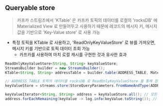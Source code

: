 ## Queryable store

> 카프카 스트림즈에서 'KTable' 은 카프카 토픽의 데이터를 로컬의 'rocksDB' 에 Materialized View 로 만들어두고 사용하기 때문에 레코드의 메시지 키, 메시지 값을 기반으로 'Key-Value store' 로 사용 가능

- 특정 토픽을 KTable 로 사용하고, 'ReadOnlyKeyValueStore' 로 뷰를 가져오면, 메시지 키를 기반으로 토픽 데이터 조회 가능
  - 카프카를 사용하여 마치 로컬 캐시를 구현한 것과 유사한 효과

````java
ReadOnlyKeyValueStore<String, String> keyValueStore;
StreamsBuilder builder = new StreamsBuilder();
KTable<String, String> addressTable = builder.table(ADDRESS_TABLE, Materialized.as(ADDRESS_TABLE));

// ADDRESS_TABLE 토픽의 데이터를 rocksDB 로 ReadOnlyKeyValueStore 를 통해 참조
keyValueStore = streams.store(StoreQueryParameters.fromNameAndType(ADDRESS_TABLE, QueryableStoreTypes.keyValueStore()));

keyValueIterator<String, String> address = keyValueStore.all(); // 모든 데이터 (key-value) 조회
address.forEachRemaining(keyValue -> log.info(keyValue.toString()); // value 값 출력
````
